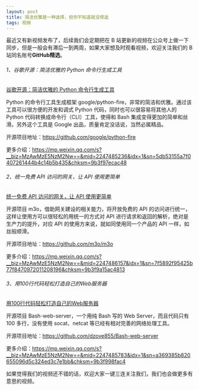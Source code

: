 ```yaml
---
layout: post
title: 简洁优雅是一种选择，但你不知道就没得选
tags: 视频
---
```


最近又有新视频发布了，后续我们会定期把在 B 站更新的视频在公众号上做一下同步，但是一般会有滞后一到两周，如果大家想及时观看视频，欢迎关注我们的 B 站同名账号**GitHub精选**。

###### 1、谷歌开源：简洁优雅的 Python 命令行生成工具

[谷歌开源：简洁优雅的 Python 命令行生成工具](https://www.bilibili.com/video/BV1oM4y1q7B2/)

Python 的命令行工具生成框架 google/python-fire，非常的简洁和优雅。通过该工具可以很方便的开发和调式 Python 代码，同时也可以很容易将其他人的 Python 代码转换成命令行（CLI）工具，使得和 Bash 集成变得更加的简单和丝滑。另外这个工具是 Google  出品，质量肯定没话说，当然必属精品。

开源项目地址：https://github.com/google/python-fire

更多介绍：https://mp.weixin.qq.com/s?__biz=MzAwMzE5NzM2Nw==&mid=2247485236&idx=1&sn=5db53155a7f0407261444b4c14b5b435&chksm=9b3f97ecac48

###### 2、统一免费 API 访问的网关，让 API 使用更简单

[统一免费 API 访问的网关，让 API 使用更简单](https://www.bilibili.com/video/BV1fM4y1q7qx/)

开源项目 m3o，借助网关建设的相关能力，将开放免费的 API 的访问进行统一，这样让使用方可以很轻松的用统一的方式对 API 进行请求和返回的解析，绝对是生产力的提升，对应 API 的使用方来说，就如同使用同一个产品的 API 一样，如丝般顺滑。

开源项目地址：https://github.com/m3o/m3o

更多介绍：https://mp.weixin.qq.com/s?__biz=MzAwMzE5NzM2Nw==&mid=2247486157&idx=1&sn=7f5892f95425b77f8470972011208196&chksm=9b3f9a15ac4813

###### 3、用100行代码轻松打造自己的Web服务器

[用100行代码轻松打造自己的Web服务器](https://www.bilibili.com/video/BV1hh411w7V5/)

开源项目 Bash-web-server，一个用纯 Bash 写的 Web Server，而且代码只有 100 多行，没有使用 socat、netcat 等已经有相对完善的网络处理工具。

开源项目地址：https://github.com/dzove855/Bash-web-server

更多介绍：https://mp.weixin.qq.com/s?__biz=MzAwMzE5NzM2Nw==&mid=2247485783&idx=1&sn=a369385b820655096d5c324ed3c7e1bb&chksm=9b3f998fac4

如果觉得我们的视频还不错的话，欢迎大家一键三连关注我们，我们也会做更多有意思的视频。
